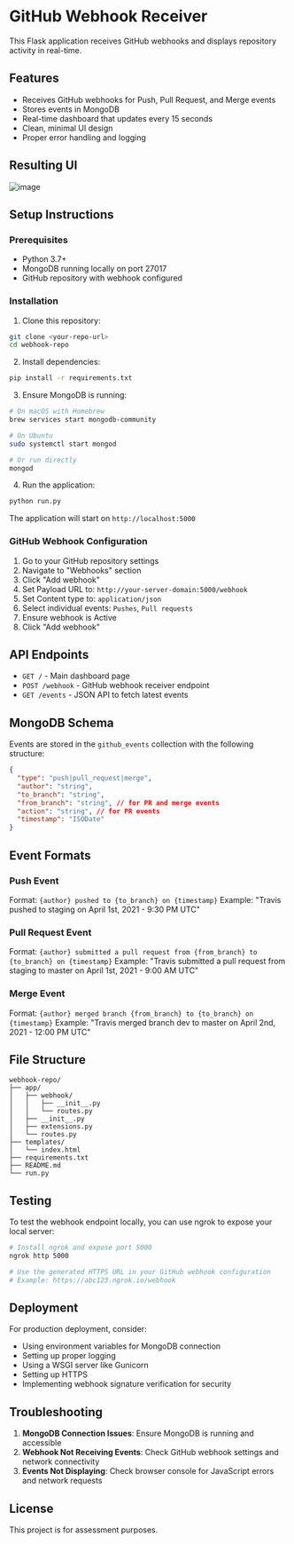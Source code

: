 # GitHub Webhook Receiver

This Flask application receives GitHub webhooks and displays repository activity in real-time.

## Features

- Receives GitHub webhooks for Push, Pull Request, and Merge events
- Stores events in MongoDB
- Real-time dashboard that updates every 15 seconds
- Clean, minimal UI design
- Proper error handling and logging

## Resulting UI
![image](https://github.com/user-attachments/assets/36e1684f-ab89-4334-9e24-1ee52152a1cf)

## Setup Instructions

### Prerequisites
- Python 3.7+
- MongoDB running locally on port 27017
- GitHub repository with webhook configured

### Installation

1. Clone this repository:
```bash
git clone <your-repo-url>
cd webhook-repo
```

2. Install dependencies:
```bash
pip install -r requirements.txt
```

3. Ensure MongoDB is running:
```bash
# On macOS with Homebrew
brew services start mongodb-community

# On Ubuntu
sudo systemctl start mongod

# Or run directly
mongod
```

4. Run the application:
```bash
python run.py
```

The application will start on `http://localhost:5000`

### GitHub Webhook Configuration

1. Go to your GitHub repository settings
2. Navigate to "Webhooks" section
3. Click "Add webhook"
4. Set Payload URL to: `http://your-server-domain:5000/webhook`
5. Set Content type to: `application/json`
6. Select individual events: `Pushes`, `Pull requests`
7. Ensure webhook is Active
8. Click "Add webhook"

## API Endpoints

- `GET /` - Main dashboard page
- `POST /webhook` - GitHub webhook receiver endpoint
- `GET /events` - JSON API to fetch latest events

## MongoDB Schema

Events are stored in the `github_events` collection with the following structure:

```json
{
  "type": "push|pull_request|merge",
  "author": "string",
  "to_branch": "string",
  "from_branch": "string", // for PR and merge events
  "action": "string", // for PR events
  "timestamp": "ISODate"
}
```

## Event Formats

### Push Event
Format: `{author} pushed to {to_branch} on {timestamp}`
Example: "Travis pushed to staging on April 1st, 2021 - 9:30 PM UTC"

### Pull Request Event
Format: `{author} submitted a pull request from {from_branch} to {to_branch} on {timestamp}`
Example: "Travis submitted a pull request from staging to master on April 1st, 2021 - 9:00 AM UTC"

### Merge Event
Format: `{author} merged branch {from_branch} to {to_branch} on {timestamp}`
Example: "Travis merged branch dev to master on April 2nd, 2021 - 12:00 PM UTC"

## File Structure

```
webhook-repo/
├── app/
│   ├── webhook/
│   │   ├── __init__.py
│   │   └── routes.py
│   ├── __init__.py
│   ├── extensions.py
│   └── routes.py
├── templates/
│   └── index.html
├── requirements.txt
├── README.md
└── run.py
```

## Testing

To test the webhook endpoint locally, you can use ngrok to expose your local server:

```bash
# Install ngrok and expose port 5000
ngrok http 5000

# Use the generated HTTPS URL in your GitHub webhook configuration
# Example: https://abc123.ngrok.io/webhook
```

## Deployment

For production deployment, consider:
- Using environment variables for MongoDB connection
- Setting up proper logging
- Using a WSGI server like Gunicorn
- Setting up HTTPS
- Implementing webhook signature verification for security

## Troubleshooting

1. **MongoDB Connection Issues**: Ensure MongoDB is running and accessible
2. **Webhook Not Receiving Events**: Check GitHub webhook settings and network connectivity
3. **Events Not Displaying**: Check browser console for JavaScript errors and network requests

## License

This project is for assessment purposes.

